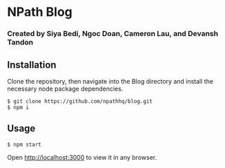 # NPath Blog

### Created by Siya Bedi, Ngoc Doan, Cameron Lau, and Devansh Tandon

## Installation

Clone the repository, then navigate into the Blog directory and install the necessary node package dependencies.

```terminal
$ git clone https://github.com/npathhq/blog.git
$ npm i
```
## Usage

```terminal
$ npm start
```
Open [http://localhost:3000](http://localhost:3000) to view it in any browser.
